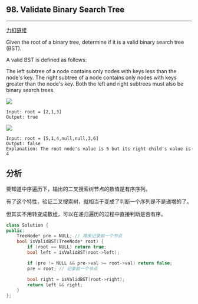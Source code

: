 ## 98. Validate Binary Search Tree

------

[力扣链接](https://leetcode-cn.com/problems/validate-binary-search-tree/)

Given the root of a binary tree, determine if it is a valid binary search tree (BST).

A valid BST is defined as follows:

The left subtree of a node contains only nodes with keys less than the node's key.
The right subtree of a node contains only nodes with keys greater than the node's key.
Both the left and right subtrees must also be binary search trees.

![](https://assets.leetcode.com/uploads/2020/12/01/tree1.jpg)
```
Input: root = [2,1,3]
Output: true
```

![](https://assets.leetcode.com/uploads/2020/12/01/tree2.jpg)
```
Input: root = [5,1,4,null,null,3,6]
Output: false
Explanation: The root node's value is 5 but its right child's value is 4
```

## 分析

要知道中序遍历下，输出的二叉搜索树节点的数值是有序序列。

有了这个特性，验证二叉搜索树，就相当于变成了判断一个序列是不是递增的了。

但其实不用转变成数组，可以在递归遍历的过程中直接判断是否有序。

```c++
class Solution {
public:
    TreeNode* pre = NULL; // 用来记录前一个节点
    bool isValidBST(TreeNode* root) {
        if (root == NULL) return true;
        bool left = isValidBST(root->left);

        if (pre != NULL && pre->val >= root->val) return false;
        pre = root; // 记录前一个节点

        bool right = isValidBST(root->right);
        return left && right;
    }
};
```